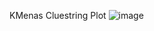 KMenas Cluestring Plot
![image](https://github.com/user-attachments/assets/695bccd8-85b4-4403-9101-baef9906fcd0)
